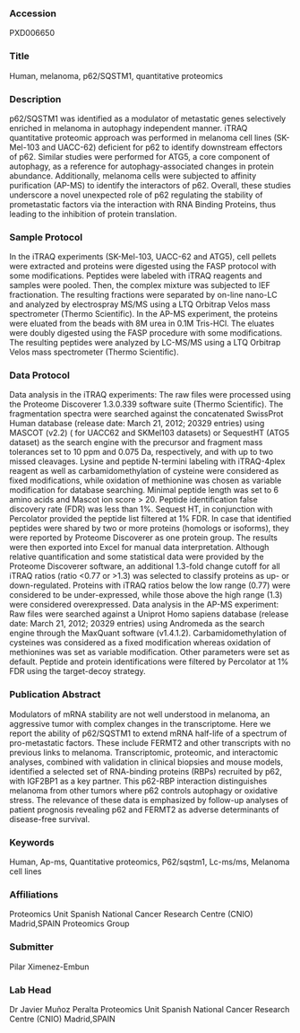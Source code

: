 ### Accession
PXD006650

### Title
Human, melanoma, p62/SQSTM1, quantitative proteomics

### Description
p62/SQSTM1 was identified as a modulator of metastatic genes selectively enriched in melanoma in autophagy independent manner. iTRAQ quantitative proteomic approach was performed in melanoma cell lines (SK-Mel-103 and UACC-62) deficient for p62 to identify downstream effectors of p62. Similar studies were performed for ATG5, a core component of autophagy, as a reference for autophagy-associated changes in protein abundance. Additionally, melanoma cells were subjected to affinity purification (AP-MS) to identify the interactors of p62. Overall, these studies underscore a novel unexpected role of p62 regulating the stability of prometastatic factors via the interaction with RNA Binding Proteins, thus leading to the inhibition of protein translation.

### Sample Protocol
In the iTRAQ experiments (SK-Mel-103, UACC-62 and ATG5), cell pellets were extracted and proteins were digested using the FASP protocol with some modifications. Peptides were labeled with iTRAQ reagents and samples were pooled. Then, the complex mixture was subjected to IEF fractionation. The resulting fractions were separated by on-line nano-LC and analyzed by electrospray MS/MS using a LTQ Orbitrap Velos mass spectrometer (Thermo Scientific).  In the AP-MS experiment, the proteins were eluated from the beads with 8M urea in 0.1M Tris-HCl. The eluates were doubly digested using the FASP procedure with some modifications. The resulting peptides were analyzed by LC-MS/MS using a LTQ Orbitrap Velos mass spectrometer (Thermo Scientific).

### Data Protocol
Data analysis in the iTRAQ experiments: The raw files were processed using the Proteome Discoverer 1.3.0.339 software suite (Thermo Scientific). The fragmentation spectra were searched against the concatenated SwissProt Human database (release date: March 21, 2012; 20329 entries) using MASCOT (v2.2) ( for UACC62 and SKMel103 datasets) or SequestHT (ATG5 dataset) as the search engine with the precursor and fragment mass tolerances set to 10 ppm and 0.075 Da, respectively, and with up to two missed cleavages. Lysine and peptide N-termini labeling with iTRAQ-4plex reagent as well as carbamidomethylation of cysteine were considered as fixed modifications, while oxidation of methionine was chosen as variable modification for database searching. Minimal peptide length was set to 6 amino acids and Mascot ion score > 20. Peptide identification false discovery rate (FDR) was less than 1%. Sequest HT, in conjunction with Percolator provided the peptide list filtered at 1% FDR. In case that identified peptides were shared by two or more proteins (homologs or isoforms), they were reported by Proteome Discoverer as one protein group. The results were then exported into Excel for manual data interpretation. Although relative quantification and some statistical data were provided by the Proteome Discoverer software, an additional 1.3-fold change cutoff for all iTRAQ ratios (ratio <0.77 or >1.3) was selected to classify proteins as up- or down-regulated. Proteins with iTRAQ ratios below the low range (0.77) were considered to be under-expressed, while those above the high range (1.3) were considered overexpressed.   Data analysis in the AP-MS experiment: Raw files were searched against a Uniprot Homo sapiens database (release date: March 21, 2012; 20329 entries) using Andromeda as the search engine through the MaxQuant software (v1.4.1.2). Carbamidomethylation of cysteines was considered as a fixed modification whereas oxidation of methionines was set as variable modification. Other parameters were set as default. Peptide and protein identifications were filtered by Percolator at 1% FDR using the target-decoy strategy.

### Publication Abstract
Modulators of mRNA stability are not well understood in melanoma, an aggressive tumor with complex changes in the transcriptome. Here we report the ability of p62/SQSTM1 to extend mRNA half-life of a spectrum of pro-metastatic factors. These include FERMT2 and other transcripts with no previous links to melanoma. Transcriptomic, proteomic, and interactomic analyses, combined with validation in clinical biopsies and mouse models, identified a selected set of RNA-binding proteins (RBPs) recruited by p62, with IGF2BP1 as a key partner. This p62-RBP interaction distinguishes melanoma from other tumors where p62 controls autophagy or oxidative stress. The relevance of these data is emphasized by follow-up analyses of patient prognosis revealing p62 and FERMT2 as adverse determinants of disease-free survival.

### Keywords
Human, Ap-ms, Quantitative proteomics, P62/sqstm1, Lc-ms/ms, Melanoma cell lines

### Affiliations
Proteomics Unit Spanish National Cancer Research Centre (CNIO) Madrid,SPAIN
Proteomics Group

### Submitter
Pilar Ximenez-Embun

### Lab Head
Dr Javier Muñoz Peralta
Proteomics Unit Spanish National Cancer Research Centre (CNIO) Madrid,SPAIN


